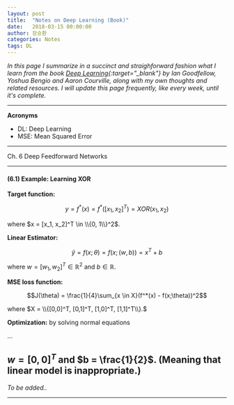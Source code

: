 ```yaml
---
layout: post
title:  "Notes on Deep Learning (Book)"
date:   2018-03-15 00:00:00
author: 장승환
categories: Notes
tags: DL
---
```


*In this page I summarize in a succinct and straighforward fashion what I learn from the book [Deep Learning](http://www.deeplearningbook.org/lecture_slides.html){:target="_blank"} by Ian Goodfellow, Yoshua Bengio and Aaron Courville, along with my own thoughts and related resources.*
*I will update this page frequently, like every week, until it's complete.*

---
 
**Acronyms**
* DL: Deep Learning
* MSE: Mean Squared Error

---

Ch. 6 Deep Feedforward Networks

---

#### (6.1) Example: Learning XOR

**Target function:**

$$y = f^*(x) = f^*([x_1, x_2]^T) = XOR(x_1, x_2)$$

where $x = [x_1, x_2]^T \in \\{0, 1\\}^2$.

**Linear Estimator:**

$$\hat{y} = f(x; \theta) = f(x; (w, b)) = x^T + b$$  

where $w = [w_1, w_2]^T \in \mathbb{R}^2$ and $b \in \mathbb{R}$.

**MSE loss function:**

$$J(\theta) = \frac{1}{4}\sum_{x \in X}(f^*(x) - f(x;\theta))^2$$

where $X = \\{[0,0]^T, [0,1]^T, [1,0]^T, [1,1]^T\\}.$

**Optimization:** by solving normal equations

...

$w = [0, 0]^T$ and $b = \frac{1}{2}$. (Meaning that linear model is inappropriate.)
---

$$ $$

*To be added..*

---



